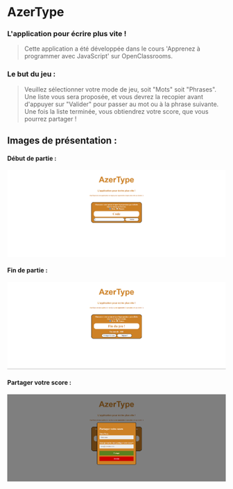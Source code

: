 # AzerType
### L'application pour écrire plus vite !
> Cette application a été développée dans le cours 'Apprenez à programmer avec JavaScript' sur OpenClassrooms.

### Le but du jeu : 
> Veuillez sélectionner votre mode de jeu, soit "Mots" soit "Phrases". Une liste vous sera proposée, et vous devrez la recopier avant d'appuyer sur "Valider" pour passer au mot ou à la phrase suivante. Une fois la liste terminée, vous obtiendrez votre score, que vous pourrez partager !

## Images de présentation : 
#### Début de partie : 
![Texte alternatif](images/1.png)
#### Fin de partie : 
![Texte alternatif](images/2.png)
#### Partager votre score :
![Texte alternatif](images/3.png)
